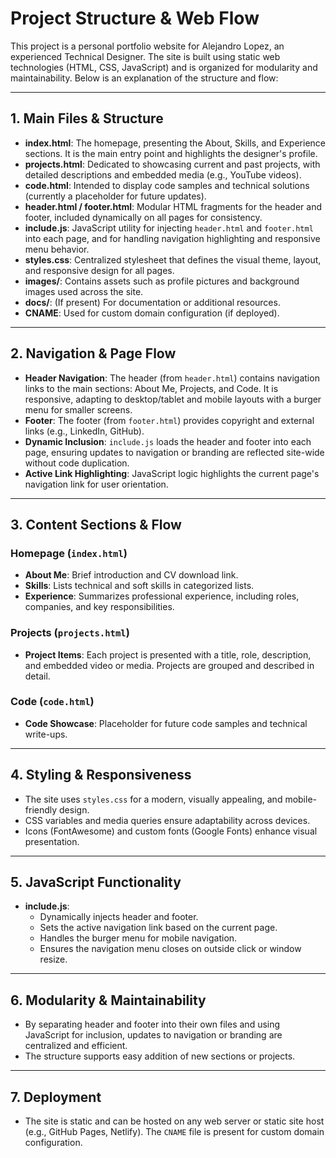 # Project Structure & Web Flow

This project is a personal portfolio website for Alejandro Lopez, an experienced Technical Designer. The site is built using static web technologies (HTML, CSS, JavaScript) and is organized for modularity and maintainability. Below is an explanation of the structure and flow:

---

## 1. Main Files & Structure

- **index.html**: The homepage, presenting the About, Skills, and Experience sections. It is the main entry point and highlights the designer's profile.
- **projects.html**: Dedicated to showcasing current and past projects, with detailed descriptions and embedded media (e.g., YouTube videos).
- **code.html**: Intended to display code samples and technical solutions (currently a placeholder for future updates).
- **header.html / footer.html**: Modular HTML fragments for the header and footer, included dynamically on all pages for consistency.
- **include.js**: JavaScript utility for injecting `header.html` and `footer.html` into each page, and for handling navigation highlighting and responsive menu behavior.
- **styles.css**: Centralized stylesheet that defines the visual theme, layout, and responsive design for all pages.
- **images/**: Contains assets such as profile pictures and background images used across the site.
- **docs/**: (If present) For documentation or additional resources.
- **CNAME**: Used for custom domain configuration (if deployed).

---

## 2. Navigation & Page Flow

- **Header Navigation**: The header (from `header.html`) contains navigation links to the main sections: About Me, Projects, and Code. It is responsive, adapting to desktop/tablet and mobile layouts with a burger menu for smaller screens.
- **Footer**: The footer (from `footer.html`) provides copyright and external links (e.g., LinkedIn, GitHub).
- **Dynamic Inclusion**: `include.js` loads the header and footer into each page, ensuring updates to navigation or branding are reflected site-wide without code duplication.
- **Active Link Highlighting**: JavaScript logic highlights the current page's navigation link for user orientation.

---

## 3. Content Sections & Flow

### Homepage (`index.html`)
- **About Me**: Brief introduction and CV download link.
- **Skills**: Lists technical and soft skills in categorized lists.
- **Experience**: Summarizes professional experience, including roles, companies, and key responsibilities.

### Projects (`projects.html`)
- **Project Items**: Each project is presented with a title, role, description, and embedded video or media. Projects are grouped and described in detail.

### Code (`code.html`)
- **Code Showcase**: Placeholder for future code samples and technical write-ups.

---

## 4. Styling & Responsiveness

- The site uses `styles.css` for a modern, visually appealing, and mobile-friendly design.
- CSS variables and media queries ensure adaptability across devices.
- Icons (FontAwesome) and custom fonts (Google Fonts) enhance visual presentation.

---

## 5. JavaScript Functionality

- **include.js**:
  - Dynamically injects header and footer.
  - Sets the active navigation link based on the current page.
  - Handles the burger menu for mobile navigation.
  - Ensures the navigation menu closes on outside click or window resize.

---

## 6. Modularity & Maintainability

- By separating header and footer into their own files and using JavaScript for inclusion, updates to navigation or branding are centralized and efficient.
- The structure supports easy addition of new sections or projects.

---

## 7. Deployment

- The site is static and can be hosted on any web server or static site host (e.g., GitHub Pages, Netlify). The `CNAME` file is present for custom domain configuration.